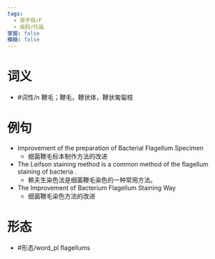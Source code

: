 ```yaml
---
tags:
  - 首字母/F
  - 级别/托福
掌握: false
模糊: false
---
```

# 词义
- #词性/n  鞭毛；鞭毛，鞭状体，鞭状匍匐枝
# 例句
- Improvement of the preparation of Bacterial Flagellum Specimen
	- 细菌鞭毛标本制作方法的改进
- The Leifson staining method is a common method of the flagellum staining of bacteria .
	- 赖夫生染色法是细菌鞭毛染色的一种常用方法。
- The Improvement of Bacterium Flagellum Staining Way
	- 细菌鞭毛染色方法的改进
# 形态
- #形态/word_pl flagellums
